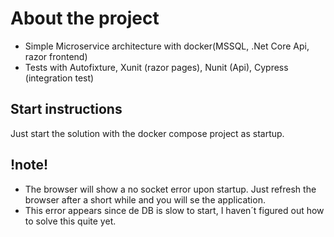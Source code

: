 # About the project

 - Simple Microservice architecture with docker(MSSQL, .Net Core Api, razor frontend)
 - Tests with Autofixture, Xunit (razor pages), Nunit (Api), Cypress (integration test)
 
## Start instructions

Just start the solution with the docker compose project as startup. 

## !note! 
- The browser will show a no socket error upon startup. Just refresh the browser after a short while and you will se the application. 
- This error appears since de DB is slow to start, I haven´t figured out how to solve this quite yet. 
